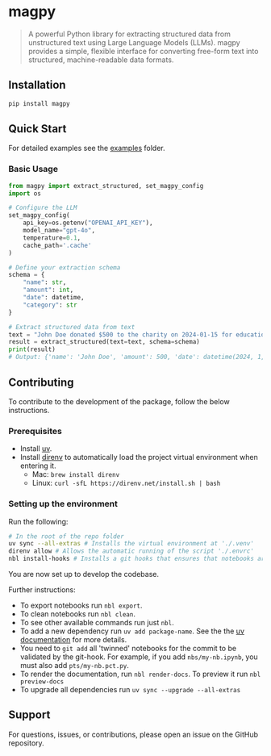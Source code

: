 # magpy

> A powerful Python library for extracting structured data from unstructured text using Large Language Models (LLMs). magpy provides a simple, flexible interface for converting free-form text into structured, machine-readable data formats.

<!-- #region -->
## Installation

```bash
pip install magpy
```

## Quick Start

For detailed examples see the [examples](./nbs/examples/) folder.

### Basic Usage

```python
from magpy import extract_structured, set_magpy_config
import os

# Configure the LLM
set_magpy_config(
    api_key=os.getenv("OPENAI_API_KEY"), 
    model_name="gpt-4o",    
    temperature=0.1,
    cache_path='.cache'
)

# Define your extraction schema
schema = {
    "name": str,
    "amount": int,
    "date": datetime,
    "category": str
}

# Extract structured data from text
text = "John Doe donated $500 to the charity on 2024-01-15 for education programs."
result = extract_structured(text=text, schema=schema)
print(result)
# Output: {'name': 'John Doe', 'amount': 500, 'date': datetime(2024, 1, 15), 'category': 'education'}
```
<!-- #endregion -->

<!-- #region -->
## Contributing

To contribute to the development of the package, follow the below instructions.

### Prerequisites

- Install [uv](https://docs.astral.sh/uv/getting-started/installation/).
- Install [direnv](https://direnv.net/) to automatically load the project virtual environment when entering it.
    - Mac: `brew install direnv`
    - Linux: `curl -sfL https://direnv.net/install.sh | bash`

### Setting up the environment

Run the following:

```bash
# In the root of the repo folder
uv sync --all-extras # Installs the virtual environment at './.venv'
direnv allow # Allows the automatic running of the script './.envrc'
nbl install-hooks # Installs a git hooks that ensures that notebooks are added properly
```

You are now set up to develop the codebase.

Further instructions:

- To export notebooks run `nbl export`.
- To clean notebooks run `nbl clean`.
- To see other available commands run just `nbl`.
- To add a new dependency run `uv add package-name`. See the the [uv documentation](https://docs.astral.sh/uv/) for more details.
- You need to `git add` all 'twinned' notebooks for the commit to be validated by the git-hook. For example, if you add `nbs/my-nb.ipynb`, you must also add `pts/my-nb.pct.py`.
- To render the documentation, run `nbl render-docs`. To preview it run `nbl preview-docs`
- To upgrade all dependencies run `uv sync --upgrade --all-extras`
<!-- #endregion -->

## Support

For questions, issues, or contributions, please open an issue on the GitHub repository.
<!-- #endregion -->
